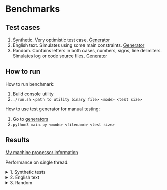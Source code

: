# Benchmarks

## Test cases

1. Synthetic. Very optimistic test case. [Generator](generators/phrases.py#L7)
2. English text. Simulates using some main constraints. [Generator](generators/phrases.py#L36)
3. Random. Contains letters in both cases, numbers, signs, line delimiters. Simulates log or code source files. [Generator](generators/streamers.py#L3)

## How to run

How to run benchmark:
1. Build console utility
2. ```./run.sh <path to utility binary file> <mode> <test size>```

How to use test generator for manual testing:
1. Go to [generators](generators)
2. ```python3 main.py <mode> <filename> <test size>```

## Results

[My machine processor information](procinfo)

Performance on single thread.

<details><summary>1. Synthetic tests</summary>
<p>

| Approx. origin size | Encoded size | Saved, % |
| ------------------- | ------------ | -------- |
| 1 KiB               | 2.2 KiB      | -120     |
| 5 KiB               | 2.7 KiB      | 46       |
| 10 KiB              | 3.3 KiB      | 67       |
| 100 KiB             | 15 KiB       | 85       |
| 1 MiB               | 130 KiB      | 87       |
| 100 MiB             | 13 MiB       | 87       |

Encode speed: 240.3 MiB / sec.

Decode speed: 452.5 MiB / sec.

</p>
</details>
<details><summary>2. English text</summary>
<p>

| Approx. origin size | Encoded size | Saved, % |
| ------------------- | ------------ | -------- |
| 1 KiB               | 2.6 KiB      | -160     |
| 5 KiB               | 4.7 KiB      | 6        |
| 10 KiB              | 7.3 KiB      | 27       |
| 100 KiB             | 55 KiB       | 45       |
| 1 MiB               | 542 KiB      | 45       |
| 100 MiB             | 53 MiB       | 47       |

Encode speed: 71.1 MiB / sec.

Decode speed: 82.2 MiB / sec.

</p>
</details>

<details><summary>3. Random</summary>
<p>

| Approx. origin size | Encoded size | Saved, % |
| ------------------- | ------------ | -------- |
| 1 KiB               | 2.8 KiB      | -180     |
| 5 KiB               | 5.8 KiB      | -16      |
| 10 KiB              | 9.5 KiB      | 5        |
| 100 KiB             | 77 KiB       | 23       |
| 1 MiB               | 767 KiB      | 23       |
| 100 MiB             | 75 MiB       | 25       |

Encode speed: 59.6 MiB / sec.

Decode speed: 67.4 MiB / sec.

</p>
</details>

